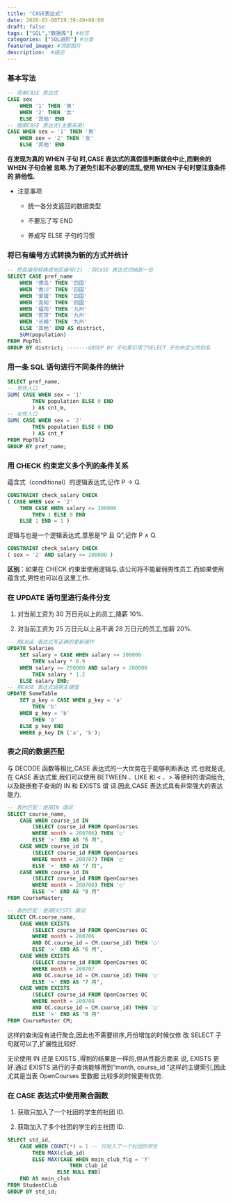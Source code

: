 ```yaml
---
title: "CASE表达式"
date: 2020-03-08T19:39:49+08:00
draft: false
tags: ["SQL","数据库"] #标签
categories: ["SQL进阶"] #分类
featured_image: #顶部图片
description:  #描述
---
```


### 基本写法

```sql
-- 简单CASE 表达式
CASE sex
    WHEN '1' THEN '男'
    WHEN '2' THEN '女'
    ELSE '其他' END
-- 搜索CASE 表达式(主要采用)
CASE WHEN sex = '1' THEN '男'
    WHEN sex = '2' THEN '女'
    ELSE '其他' END
```

**在发现为真的 WHEN 子句
时,CASE 表达式的真假值判断就会中止,而剩余的 WHEN 子句会被
忽略.为了避免引起不必要的混乱,使用 WHEN 子句时要注意条件的
排他性.**

- 注意事项

    - 统一各分支返回的数据类型

    - 不要忘了写 END

    - 养成写 ELSE 子句的习惯

### 将已有编号方式转换为新的方式并统计

```sql
-- 把县编号转换成地区编号(2) ：将CASE 表达式归纳到一处
SELECT CASE pref_name
    WHEN '德岛' THEN '四国'
    WHEN '香川' THEN '四国'
    WHEN '爱媛' THEN '四国'
    WHEN '高知' THEN '四国'
    WHEN '福冈' THEN '九州'
    WHEN '佐贺' THEN '九州'
    WHEN '长崎' THEN '九州'
    ELSE '其他' END AS district,
    SUM(population)
FROM PopTbl
GROUP BY district; -------GROUP BY 子句里引用了SELECT 子句中定义的别名
```

### 用一条 SQL 语句进行不同条件的统计

```sql
SELECT pref_name,
-- 男性人口
SUM( CASE WHEN sex = '1' 
        THEN population ELSE 0 END
        ) AS cnt_m,
-- 女性人口
SUM( CASE WHEN sex = '2' 
        THEN population ELSE 0 END
        ) AS cnt_f
FROM PopTbl2
GROUP BY pref_name;
```

### 用 CHECK 约束定义多个列的条件关系

蕴含式（conditional）的逻辑表达式,记作 P → Q.

```sql
CONSTRAINT check_salary CHECK
( CASE WHEN sex = '2'
    THEN CASE WHEN salary <= 200000
        THEN 1 ELSE 0 END
    ELSE 1 END = 1 )
```

逻辑与也是一个逻辑表达式,意思是“P 且 Q”,记作 P ∧ Q.

```sql
CONSTRAINT check_salary CHECK
( sex = '2' AND salary <= 200000 )
```

**区别**：如果在 CHECK 约束里使用逻辑与,该公司将不能雇佣男性员工.而如果使用蕴含式,男性也可以在这里工作.

### 在 UPDATE 语句里进行条件分支

01. 对当前工资为 30 万日元以上的员工,降薪 10%.

02. 对当前工资为 25 万日元以上且不满 28 万日元的员工,加薪
20%.

```sql
-- 用CASE 表达式写正确的更新操作
UPDATE Salaries
    SET salary = CASE WHEN salary >= 300000
        THEN salary * 0.9
    WHEN salary >= 250000 AND salary < 280000
        THEN salary * 1.2
    ELSE salary END;
-- 用CASE 表达式调换主键值
UPDATE SomeTable
    SET p_key = CASE WHEN p_key = 'a'
        THEN 'b'
    WHEN p_key = 'b'
        THEN 'a'
    ELSE p_key END
    WHERE p_key IN ('a', 'b');
```

### 表之间的数据匹配

与 DECODE 函数等相比,CASE 表达式的一大优势在于能够判断表达
式.也就是说,在 CASE 表达式里,我们可以使用 BETWEEN 、LIKE
和 < 、> 等便利的谓词组合,以及能嵌套子查询的 IN 和 EXISTS 谓
词.因此,CASE 表达式具有非常强大的表达能力.

```sql
-- 表的匹配：使用IN 谓词
SELECT course_name,
    CASE WHEN course_id IN
        (SELECT course_id FROM OpenCourses
        WHERE month = 200706) THEN '○'
        ELSE '×' END AS "6 月",
    CASE WHEN course_id IN
        (SELECT course_id FROM OpenCourses
        WHERE month = 200707) THEN '○'
        ELSE '×' END AS "7 月",
    CASE WHEN course_id IN
        (SELECT course_id FROM OpenCourses
        WHERE month = 200708) THEN '○'
        ELSE '×' END AS "8 月"
FROM CourseMaster;

-- 表的匹配：使用EXISTS 谓词
SELECT CM.course_name,
    CASE WHEN EXISTS
        (SELECT course_id FROM OpenCourses OC
        WHERE month = 200706
        AND OC.course_id = CM.course_id) THEN '○'
        ELSE '×' END AS "6 月",
    CASE WHEN EXISTS
        (SELECT course_id FROM OpenCourses OC
        WHERE month = 200707
        AND OC.course_id = CM.course_id) THEN '○'
        ELSE '×' END AS "7 月",
    CASE WHEN EXISTS
        (SELECT course_id FROM OpenCourses OC
        WHERE month = 200708
        AND OC.course_id = CM.course_id) THEN '○'
        ELSE '×' END AS "8 月"
FROM CourseMaster CM;
```

这样的查询没有进行聚合,因此也不需要排序,月份增加的时候仅修
改 SELECT 子句就可以了,扩展性比较好.

无论使用 IN 还是 EXISTS ,得到的结果是一样的,但从性能方面来
说, EXISTS 更好.通过 EXISTS 进行的子查询能够用到“month,
course_id ”这样的主键索引,因此尤其是当表 OpenCourses 里数据
比较多的时候更有优势.

### 在 CASE 表达式中使用聚合函数

01. 获取只加入了一个社团的学生的社团 ID.

02. 获取加入了多个社团的学生的主社团 ID.

```sql
SELECT std_id,
    CASE WHEN COUNT(*) = 1 -- 只加入了一个社团的学生
        THEN MAX(club_id)
        ELSE MAX(CASE WHEN main_club_flg = 'Y'
                    THEN club_id
                ELSE NULL END)
    END AS main_club
FROM StudentClub
GROUP BY std_id;
```